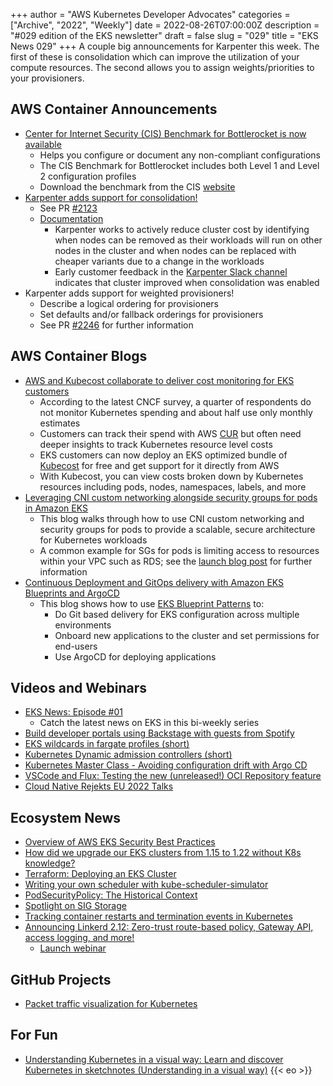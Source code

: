 +++
author = "AWS Kubernetes Developer Advocates"
categories = ["Archive", "2022", "Weekly"]
date = 2022-08-26T07:00:00Z
description = "#029 edition of the EKS newsletter"
draft = false
slug = "029"
title = "EKS News 029"
+++
A couple big announcements for Karpenter this week. The first of these is consolidation which can improve the utilization of your compute resources. The second allows you to assign weights/priorities to your provisioners.

## AWS Container Announcements

* [Center for Internet Security (CIS) Benchmark for Bottlerocket is now available](https://aws.amazon.com/about-aws/whats-new/2022/08/center-for-internet-security-bottlerocket-available/)
  * Helps you configure or document any non-compliant configurations
  * The CIS Benchmark for Bottlerocket includes both Level 1 and Level 2 configuration profiles
  * Download the benchmark from the CIS [website](https://www.cisecurity.org/benchmark/bottlerocket)
* [Karpenter adds support for consolidation!](https://github.com/aws/karpenter/releases/tag/v0.15.0)
  * See PR [#2123](https://github.com/aws/karpenter/pull/2123)
  * [Documentation](https://karpenter.sh/preview/tasks/deprovisioning/)
    * Karpenter works to actively reduce cluster cost by identifying when nodes can be removed as their workloads will run on other nodes in the cluster and when nodes can be replaced with cheaper variants due to a change in the workloads
    * Early customer feedback in the [Karpenter Slack channel](https://kubernetes.slack.com/archives/C02SFFZSA2K/p1661171920696569) indicates that cluster improved when consolidation was enabled
* Karpenter adds support for weighted provisioners!
  * Describe a logical ordering for provisioners
  * Set defaults and/or fallback orderings for provisioners
  * See PR [#2246](https://github.com/aws/karpenter/pull/2246/files) for further information

## AWS Container Blogs

* [AWS and Kubecost collaborate to deliver cost monitoring for EKS customers](https://aws.amazon.com/blogs/containers/aws-and-kubecost-collaborate-to-deliver-cost-monitoring-for-eks-customers/)
  * According to the latest CNCF survey, a quarter of respondents do not monitor Kubernetes spending and about half use only monthly estimates
  * Customers can track their spend with AWS [CUR](https://docs.aws.amazon.com/cur/latest/userguide/what-is-cur.html) but often need deeper insights to track Kubernetes resource level costs
  * EKS customers can now deploy an EKS optimized bundle of [Kubecost](https://www.kubecost.com/) for free and get support for it directly from AWS
  * With Kubecost, you can view costs broken down by Kubernetes resources including pods, nodes, namespaces, labels, and more
* [Leveraging CNI custom networking alongside security groups for pods in Amazon EKS](https://aws.amazon.com/blogs/containers/leveraging-cni-custom-networking-alongside-security-groups-for-pods-in-amazon-eks/)
  * This blog walks through how to use CNI custom networking and security groups for pods to provide a scalable, secure architecture for Kubernetes workloads
  * A common example for SGs for pods is limiting access to resources within your VPC such as RDS; see the [launch blog post](https://aws.amazon.com/blogs/containers/introducing-security-groups-for-pods/) for further information
* [Continuous Deployment and GitOps delivery with Amazon EKS Blueprints and ArgoCD](https://aws.amazon.com/blogs/containers/continuous-deployment-and-gitops-delivery-with-amazon-eks-blueprints-and-argocd/)
  * This blog shows how to use [EKS Blueprint Patterns](https://github.com/aws-samples/cdk-eks-blueprints-patterns) to:
    * Do Git based delivery for EKS configuration across multiple environments
    * Onboard new applications to the cluster and set permissions for end-users
    * Use ArgoCD for deploying applications

## Videos and Webinars

* [EKS News: Episode #01](https://www.youtube.com/watch?v=oxjEwXC_iJw)
  * Catch the latest news on EKS in this bi-weekly series
* [Build developer portals using Backstage with guests from Spotify](https://www.youtube.com/watch?v=mqhSmAFvQLw)
* [EKS wildcards in fargate profiles (short)](https://www.youtube.com/shorts/0AEGKX6GGeU)
* [Kubernetes Dynamic admission controllers (short)](https://www.youtube.com/shorts/otEgN8nW1U8)
* [Kubernetes Master Class - Avoiding configuration drift with Argo CD](https://community.cncf.io/events/details/cncf-cncf-online-programs-presents-cncf-on-demand-webinar-kubernetes-master-class-avoiding-configuration-drift-with-argo-cd/?utm_source=hs_email&utm_medium=email&_hsenc=p2ANqtz-8HthYKoqiXdYmAopV_hMZE5vEkdGHqOur2Q3QzElTz7-K-lQHEpzujobKlkgYNehmdNqaH)
* [VSCode and Flux: Testing the new (unreleased!) OCI Repository feature](https://community.cncf.io/events/details/cncf-cncf-online-programs-presents-cloud-native-live-vscode-and-flux-testing-the-new-unreleased-oci-repository-feature/?utm_source=hs_email&utm_medium=email&_hsenc=p2ANqtz-8HthYKoqiXdYmAopV_hMZE5vEkdGHqOur2Q3QzElTz7-K-lQHEpzujobKlkgYNehmdNqaH)
* [Cloud Native Rejekts EU 2022 Talks](https://www.youtube.com/c/CloudNativeRejekts)

## Ecosystem News

* [Overview of AWS EKS Security Best Practices](https://blog.cloudthat.com/overview-of-aws-eks-security-best-practices/)
* [How did we upgrade our EKS clusters from 1.15 to 1.22 without K8s knowledge?](https://medium.com/scout24-engineering/how-did-we-upgrade-our-eks-clusters-from-1-15-to-1-22-without-k8s-knowledge-2c96c1a94cc1)
* [Terraform: Deploying an EKS Cluster](https://awstip.com/terraform-deploying-an-eks-cluster-412b771fb0ee)
* [Writing your own scheduler with kube-scheduler-simulator](https://www.cncf.io/blog/2022/08/24/writing-your-own-scheduler-with-kube-scheduler-simulator/)
* [PodSecurityPolicy: The Historical Context](https://kubernetes.io/blog/2022/08/23/podsecuritypolicy-the-historical-context/)
* [Spotlight on SIG Storage](https://kubernetes.io/blog/2022/08/22/sig-storage-spotlight/)
* [Tracking container restarts and termination events in Kubernetes](https://www.cncf.io/blog/2022/08/23/tracking-container-restarts-and-termination-events-in-kubernetes/)
* [Announcing Linkerd 2.12: Zero-trust route-based policy, Gateway API, access logging, and more!](https://buoyant.io/blog/announcing-linkerd-2-12)
  * [Launch webinar](https://buoyant.io/register/linkerd-2-12)

## GitHub Projects

* [Packet traffic visualization for Kubernetes](https://github.com/k8spacket/k8spacket)

## For Fun

* [Understanding Kubernetes in a visual way: Learn and discover Kubernetes in sketchnotes (Understanding in a visual way)](https://www.amazon.com/dp/B0BB619188/ref=sr_1_1?crid=18MZEHW5E0VR2&keywords=Understanding+Kubernetes+in+a+visual+way%3A+Learn+and+discover+Kubernetes+in+sketchnotes&qid=1661174501&sprefix=understanding+kubernetes+in+a+visual+way+learn+and+discover+kubernetes+in+sketchnotes%2Caps%2C204&sr=8-1)
{{< eo >}}
